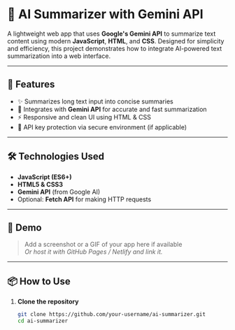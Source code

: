 # 🧠 AI Summarizer with Gemini API

A lightweight web app that uses **Google's Gemini API** to summarize text content using modern **JavaScript**, **HTML**, and **CSS**. Designed for simplicity and efficiency, this project demonstrates how to integrate AI-powered text summarization into a web interface.

---

## 🚀 Features

- ✨ Summarizes long text input into concise summaries
- 🔌 Integrates with **Gemini API** for accurate and fast summarization
- ⚡ Responsive and clean UI using HTML & CSS
- 🔐 API key protection via secure environment (if applicable)

---

## 🛠️ Technologies Used

- **JavaScript (ES6+)**
- **HTML5 & CSS3**
- **Gemini API** (from Google AI)
- Optional: **Fetch API** for making HTTP requests

---

## 📸 Demo

> Add a screenshot or a GIF of your app here if available  
> _Or host it with GitHub Pages / Netlify and link it._

---

## 📦 How to Use

1. **Clone the repository**
   ```bash
   git clone https://github.com/your-username/ai-summarizer.git
   cd ai-summarizer
